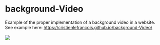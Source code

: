 # background-Video
Example of the proper implementation of a background video in a website. See example here: https://cristienlefrancois.github.io/background-Video/
<br/><br/>
![](imgs/example.jpg)
